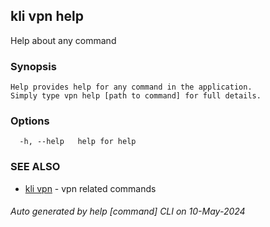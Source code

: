 ## kli vpn help

Help about any command

### Synopsis

```
Help provides help for any command in the application.
Simply type vpn help [path to command] for full details.
```

### Options

```
  -h, --help   help for help
```

### SEE ALSO

* [kli vpn](kli_vpn.md)  - vpn related commands

###### Auto generated by help [command] CLI on 10-May-2024
